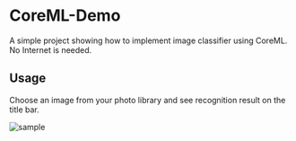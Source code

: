 # CoreML-Demo

A simple project showing how to implement image classifier using CoreML. No Internet is needed.

## Usage

Choose an image from your photo library and see recognition result on the title bar.

![sample](coreml-demo.gif)

